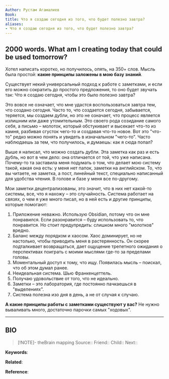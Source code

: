 ```yaml
---
Author: Рустам Агамалиев
Book: 
title: Что я создаю сегодня из того, что будет полезно завтра?
aliases:
- Что я создаю сегодня из того, что будет полезно завтра?
---
```

## 2000 words. What am I creating today that could be used tomorrow?

Хотел написать коротко, но получилось, опять, на 350+ слов. Мысль была простой: **какие принципы заложены в мою базу знаний**.

Существует некий универсальный подход к работе с заметками, и если его можно сократить до простого предложения, то оно будет звучать так: Что я создаю сегодня, чтобы это было полезно завтра?

Это вовсе не означает, что мне удастся воспользоваться завтра тем, что создано сегодня. Часто то, что создается сегодня, забывается, теряется, мы создаем дубли, но это не означает, что процесс является излишним или даже утомительным. Это своего рода созидание самого себя, а письмо – молоток, который обстукивает и высекает что-то из камня, разбивая сгусток чего-то и создавая что-то новое. Вот это "что-то" редко можно понять и увидеть в изначальном "чего-то". Часто наблюдаешь за тем, что получилось, и думаешь: как я сюда попал?

Выше я написал, что можно создать дубли. Эта заметка как раз и есть дубль, но вот в чем дело: она отличается от той, что уже написана. Почему-то та заставила меня подумать о том, что делает мою систему такой, какая она есть: у меня нет папок, заметки на английском. То, что вы читаете, не заметка, а пост, линейный текст, специально написанный для удобства чтения. В голове и базе у меня все по-другому.

Мои заметки децентрализованы, это значит, что в них нет какой-то системы, все, что я нахожу – это случайность. Система работает на связях, о чем я уже много писал, но в ней есть и другие принципы, которые помогают:

1. Приложение неважно. Использую Obsidian, потому что он мне понравился. Если разонравится – буду использовать то, что понравится. Но стоит предупредить: слишком много "молотков" вредно.
2. Баланс между порядком и хаосом. Хаос доминирует, но не настолько, чтобы приводить меня в растерянность. Он скорее подталкивает возвращаться, дает ощущение трепетного ожидания о перспективах поиграть с моими мыслями где-то за пределами головы.
3. Моментальный доступ к тому, что ищу. Появилась мысль – поискал, что об этом думал ранее.
4. Неидеальная система. Шью Франкенцеттель.
5. Получаю удовольствие от того, что не идеально.
6. Заметки – это лаборатория, где постоянно пачкаешься в "выделениях".
7. Система полезна изо дня в день, а не от случая к случаю.

**А какие принципы работы с заметками существуют у вас?** Не нужно вываливать много, достаточно парочки самых "ходовых".

***
## BIO
> [!NOTE]- theBrain mapping
> Source::
> Friend::
> Child::
> Next::

**Keywords**:

**Related**:

**Reference**: 